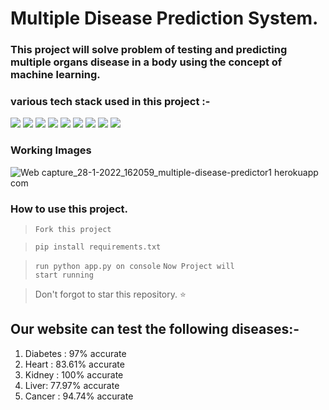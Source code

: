 
# Multiple Disease Prediction System.

### This project will solve problem of testing and predicting multiple organs disease in a body using the concept of machine learning.

### various tech stack used in this project :- 

<img src="https://img.shields.io/badge/Heroku-430098?style=for-the-badge&logo=heroku&logoColor=white" /> <img src="https://img.shields.io/badge/Flask-000000?style=for-the-badge&logo=flask&logoColor=white" /> <img src="https://img.shields.io/badge/jQuery-0769AD?style=for-the-badge&logo=jquery&logoColor=white" /> <img src="https://img.shields.io/badge/Colab-F9AB00?style=for-the-badge&logo=googlecolab&color=525252" /> <img src="https://img.shields.io/badge/Visual_Studio_Code-0078D4?style=for-the-badge&logo=visual%20studio%20code&logoColor=white" /> <img src="https://img.shields.io/badge/JavaScript-323330?style=for-the-badge&logo=javascript&logoColor=F7DF1E" /> <img src="https://img.shields.io/badge/Python-FFD43B?style=for-the-badge&logo=python&logoColor=blue" /> <img src="https://img.shields.io/badge/Pandas-2C2D72?style=for-the-badge&logo=pandas&logoColor=white" /> <img src = "https://img.shields.io/badge/Numpy-777BB4?style=for-the-badge&logo=numpy&logoColor=white" />

### Working Images
![Web capture_28-1-2022_162059_multiple-disease-predictor1 herokuapp com](https://user-images.githubusercontent.com/57454462/151536715-64501576-0fb9-4dfe-8cfe-f95cf400f363.jpeg)

### How to use this project.
> <code>Fork this project</code>

> <code>pip install requirements.txt</code>

> <code>run python app.py on console</code>
> <code>Now Project will start running</code>

> Don't forgot to star this repository. ⭐

## Our website can test the following diseases:-
1) Diabetes : 97% accurate
2) Heart : 83.61% accurate
3) Kidney : 100% accurate
4) Liver: 77.97% accurate
5) Cancer : 94.74% accurate
